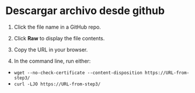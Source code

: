# Descargar archivo desde github #

1. Click the file name in a GitHub repo.

2. Click **Raw** to display the file contents.

3. Copy the URL in your browser.

4. In the command line, run either:
* `wget --no-check-certificate --content-disposition https://URL-from-step3/`
* `curl -LJO https://URL-from-step3/`

